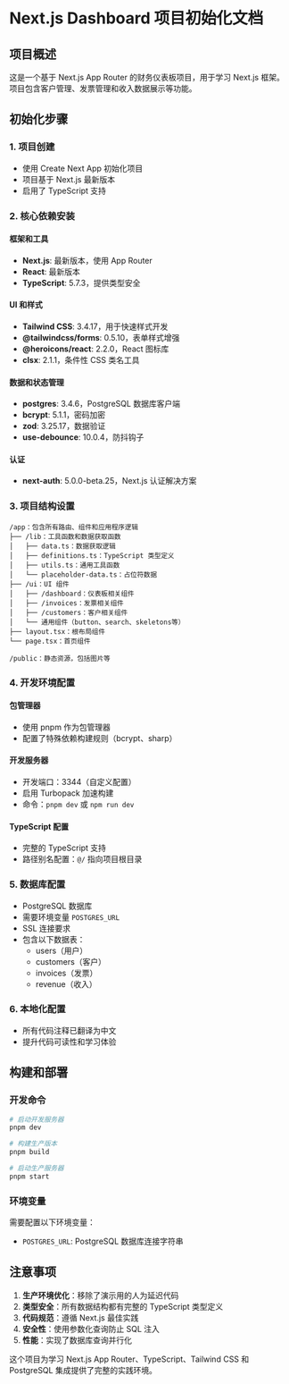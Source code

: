 # Next.js Dashboard 项目初始化文档

## 项目概述

这是一个基于 Next.js App Router 的财务仪表板项目，用于学习 Next.js 框架。项目包含客户管理、发票管理和收入数据展示等功能。

## 初始化步骤

### 1. 项目创建
- 使用 Create Next App 初始化项目
- 项目基于 Next.js 最新版本
- 启用了 TypeScript 支持

### 2. 核心依赖安装

#### 框架和工具
- **Next.js**: 最新版本，使用 App Router
- **React**: 最新版本
- **TypeScript**: 5.7.3，提供类型安全

#### UI 和样式
- **Tailwind CSS**: 3.4.17，用于快速样式开发
- **@tailwindcss/forms**: 0.5.10，表单样式增强
- **@heroicons/react**: 2.2.0，React 图标库
- **clsx**: 2.1.1，条件性 CSS 类名工具

#### 数据和状态管理
- **postgres**: 3.4.6，PostgreSQL 数据库客户端
- **bcrypt**: 5.1.1，密码加密
- **zod**: 3.25.17，数据验证
- **use-debounce**: 10.0.4，防抖钩子

#### 认证
- **next-auth**: 5.0.0-beta.25，Next.js 认证解决方案

### 3. 项目结构设置

```
/app：包含所有路由、组件和应用程序逻辑
├── /lib：工具函数和数据获取函数
│   ├── data.ts：数据获取逻辑
│   ├── definitions.ts：TypeScript 类型定义
│   ├── utils.ts：通用工具函数
│   └── placeholder-data.ts：占位符数据
├── /ui：UI 组件
│   ├── /dashboard：仪表板相关组件
│   ├── /invoices：发票相关组件
│   ├── /customers：客户相关组件
│   └── 通用组件（button、search、skeletons等）
├── layout.tsx：根布局组件
└── page.tsx：首页组件

/public：静态资源，包括图片等
```

### 4. 开发环境配置

#### 包管理器
- 使用 pnpm 作为包管理器
- 配置了特殊依赖构建规则（bcrypt、sharp）

#### 开发服务器
- 开发端口：3344（自定义配置）
- 启用 Turbopack 加速构建
- 命令：`pnpm dev` 或 `npm run dev`

#### TypeScript 配置
- 完整的 TypeScript 支持
- 路径别名配置：`@/` 指向项目根目录

### 5. 数据库配置
- PostgreSQL 数据库
- 需要环境变量 `POSTGRES_URL`
- SSL 连接要求
- 包含以下数据表：
  - users（用户）
  - customers（客户）
  - invoices（发票）
  - revenue（收入）

### 6. 本地化配置
- 所有代码注释已翻译为中文
- 提升代码可读性和学习体验

## 构建和部署

### 开发命令
```bash
# 启动开发服务器
pnpm dev

# 构建生产版本
pnpm build

# 启动生产服务器
pnpm start
```

### 环境变量
需要配置以下环境变量：
- `POSTGRES_URL`: PostgreSQL 数据库连接字符串

## 注意事项

1. **生产环境优化**：移除了演示用的人为延迟代码
2. **类型安全**：所有数据结构都有完整的 TypeScript 类型定义
3. **代码规范**：遵循 Next.js 最佳实践
4. **安全性**：使用参数化查询防止 SQL 注入
5. **性能**：实现了数据库查询并行化

这个项目为学习 Next.js App Router、TypeScript、Tailwind CSS 和 PostgreSQL 集成提供了完整的实践环境。
